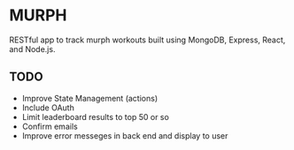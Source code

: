 # MURPH

RESTful app to track murph workouts built using MongoDB, Express, React, and Node.js.

## TODO

- Improve State Management (actions)
- Include OAuth
- Limit leaderboard results to top 50 or so
- Confirm emails
- Improve error messeges in back end and display to user

